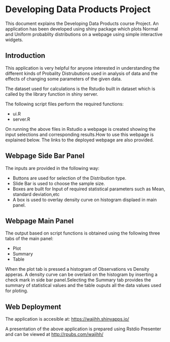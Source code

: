 
Developing Data Products Project
================================

This document explains the Developing Data Products course Project. An application has been developed using shiny package which plots  Normal and Uniform probablity distributions on a webpage using simple interactive widgets.

## Introduction

This application is very helpful for anyone interested in understanding the different kinds of Probality Distrubutions used in analysis of data and the effects of changing some parameters of the given data.

The dataset used for calculations is the Rstudio built in dataset which is called by the library function in shiny server.

The following script files perform the required functions:

* ui.R
* server.R

On running the above files in Rstudio a webpage is created showing the input selections and corresponding results.How to use this webpage is explained below. The links to the deployed webpage are also provided.

## Webpage Side Bar Panel

The inputs are provided in the following way:

* Buttons are used for selection of the Distribution type.
* Slide Bar is used to choose the sample size.
* Boxes are built for Input of required  statistical parameters such as Mean, standard deviation,etc
* A box is used to overlay density curve on histogram displaed in main panel. 

## Webpage Main Panel 

The output based on script functions is obtained using the following three tabs of the main panel: 

* Plot
* Summary 
* Table

When the plot tab is pressed a histogram of Observations vs Density apperas. A density curve can be overlaid on the histogram by inserting a check mark in side bar panel.Selecting the Summary tab provides the summary of statistical values and the table ouputs all the data values used for ploting. 

## Web Deployment

The application is accesible at:  https://wajihh.shinyapps.io/

A presentation of the above application is prepared using Rstdio Presenter and can be viewed at  http://rpubs.com/wajihh/
